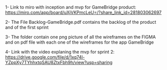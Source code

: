 
1- Link to miro with inception and mvp for GameBridge product: https://miro.com/app/board/uXjVKPmcLeU=/?share_link_id=281803062697 

2- The File Backlog-GameBridge.pdf contains the backlog of the product and of the first sprint 

3- The folder contain one png picture of all the wireframes on the FIGMA and on pdf file with each one of the wireframes for the app GameBridge

4- Link with the video explaning the mvp for sprint 2: https://drive.google.com/file/d/1xq74l-YZppXy7TYhhxtqSAU8ZtxFbh9h/view?usp=sharing







